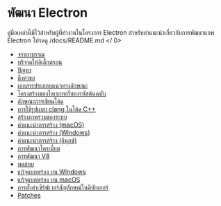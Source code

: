# พัฒนา Electron

คู่มือเหล่านี้มีไว้สำหรับผู้ที่ทำงานในโครงการ Electron สำหรับคำแนะนำเกี่ยวกับการพัฒนาแอพ Electron โปรดดู
 /docs/README.md </ 0></p> 

* [จรรยาบรรณ](../../CODE_OF_CONDUCT.md)
* [บริจาคให้อิเล็กตรอน](../../CONTRIBUTING.md)
* [ปัญหา](issues.md)
* [ดึงคำขอ](pull-requests.md)
* [เอกสารประกอบแนวทางลักษณะ](coding-style.md#documentation)
* [โครงสร้างของไดเรกทอรี่ของรหัสต้นฉบับ](source-code-directory-structure.md)
* [ลักษณะการเขียนโค้ด](coding-style.md)
* [การใช้รูปแบบ clang ในโค้ด C++](clang-format.md)
* [สร้างภาพรวมของระบบ](build-system-overview.md)
* [คำแนะนำการสร้าง (macOS)](build-instructions-macos.md)
* [คำแนะนำการสร้าง (Windows)](build-instructions-windows.md)
* [คําแนะนําการสร้าง (ลินุกซ์)](build-instructions-linux.md)
* [การพัฒนาโครเมี่ยม](chromium-development.md)
* [การพัฒนา V8](v8-development.md)
* [ทดสอบ](testing.md)
* [แก้จุดบกพร่อง บน Windows](debug-instructions-windows.md)
* [แก้จุดบกพร่อง บน macOS](debugging-instructions-macos.md)
* [การตั้งค่าเซิร์ฟเวอร์สัญลักษณ์ในดีบักเกอร์](setting-up-symbol-server.md)
* [Patches](patches.md)
